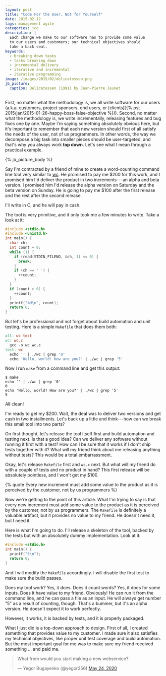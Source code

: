 ```yaml
---
layout: post
title: "Code For the User, Not for Yourself"
date: 2015-02-12
tags: management agile
categories: jcg
description: |
  Each change we make to our software has to provide some value
  to our users and customers; our technical objectives should
  take a back seat.
keywords:
  - breaking down tasks
  - tasks breaking down
  - incremental delivery
  - iterative and incremental
  - iterative programming
image: /images/2015/02/delicatessen.png
jb_picture:
  caption: Delicatessen (1991) by Jean-Pierre Jeunet
---
```


First, no matter what the methodology is, we all write software for our
users (a.k.a. customers, project sponsors, end users, or
[clients]({% pst 2015/jan/2015-01-26-happy-boss-false-objective %})). Second,
no matter what the methodology is, we write incrementally, releasing
features and bug fixes one by one. Maybe I'm saying something absolutely obvious here,
but it's important to remember that each new version should first of all satisfy
the needs of the user, not of us programmers. In other words, the way
we decompose a big task into smaller pieces should be user-targeted, and that's
why you always work **top down**. Let's see what I mean through a practical example.

<!--more-->

{% jb_picture_body %}

Say I'm contracted by a friend of mine to create a word-counting command line
tool very similar to [wc](https://en.wikipedia.org/wiki/Wc_%28Unix%29). He
promised to pay me $200 for this work, and I promised him I'd deliver the
product in two increments---an alpha and beta version. I promised him
I'd release the alpha version on Saturday and the beta version on Sunday. He is
going to pay me $100 after the first release and the rest after the second release.

I'll write in C, and he will pay in cash.

The tool is very primitive, and it only took me a few minutes to write. Take a look at it:

```c
#include <stdio.h>
#include <unistd.h>
int main() {
  char ch;
  int count = 0;
  while (1) {
    if (read(STDIN_FILENO, &ch, 1) <= 0) {
      break;
    }
    if (ch == ' ') {
      ++count;
    }
  }
  if (count > 0) {
    ++count;
  }
  printf("%d\n", count);
  return 0;
}
```

But let's be professional and not forget about build automation and unit
testing. Here is a simple `Makefile` that does them both:

```makefile
all: wc test
wc: wc.c
  gcc -o wc wc.c
test: wc
  echo '' | ./wc | grep '0'
  echo 'Hello, world! How are you?' | ./wc | grep '5'
```

Now I run `make` from a command line and get this output:

```text
$ make
echo '' | ./wc | grep '0'
0
echo 'Hello, world! How are you?' | ./wc | grep '5'
5
```

All clean!

I'm ready to get my $200. Wait, the deal was to deliver two
versions and get cash in two installments. Let's back up a little and
think---how can we break this small tool into two parts?

On first thought, let's release the tool itself first and
build automation and testing next. Is that a good idea? Can we
deliver any software without running it first with a test? How can I be
sure that it works if I don't ship tests together with it? What will my friend
think about me releasing anything without tests? This would be
a total embarrassment.

Okay, let's release `Makefile` first and `wc.c` next. But what will my
friend do with a couple of tests and no product in hand? This first
release will be absolutely pointless, and I won't get my $100.

{% quote Every new increment must add some value to the product as it is perceived by the customer, not by us programmers %}

Now we're getting to the point of this article. What I'm trying to say
is that every new increment must add some value to the product as it
is perceived by the customer, not by us programmers. The `Makefile` is
definitely a valuable artifact, but it provides no value to my friend.
He doesn't need it, but I need it.

Here is what I'm going to do. I'll release a skeleton of the tool, backed
by the tests but with an absolutely dummy implementation. Look at it:

```c
#include <stdio.h>
int main() {
  printf("5\n");
  return 0;
}
```

And I will modify the `Makefile` accordingly. I will disable the first test
to make sure the build passes.

Does my tool work? Yes, it does. Does it count words? Yes, it does for
some inputs. Does it have value to my friend. Obviously! He
can run it from the command line, and he can pass a file as an input. He will
always get number "5" as a result of counting, though. That's a bummer, but it's
an alpha version. He doesn't expect it to work perfectly.

However, it works, it is backed by tests, and it is properly packaged.

What I just did is a top-down approach to design. First of all, I created
something that provides value to my customer. I made sure it also satisfies
my technical objectives, like proper unit test coverage and build automation.
But the most important goal for me was to make sure my friend received
something ... and paid me.

<blockquote class="twitter-tweet"><p lang="en" dir="ltr">What from would you start making a new webservice?</p>&mdash; Yegor Bugayenko (@yegor256) <a href="https://twitter.com/yegor256/status/1264577360449409024?ref_src=twsrc%5Etfw">May 24, 2020</a></blockquote> <script async src="https://platform.twitter.com/widgets.js" charset="utf-8"></script>
